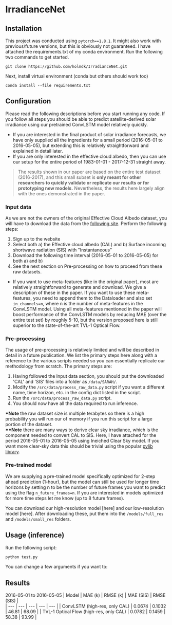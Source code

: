 # IrradianceNet


## Installation
This project was conducted using `pytorch==1.8.1`. It might also work with previous/future versions, but this is obviously not guaranteed.
I have attached the requirements.txt of my conda environment. Run the following two commands to get started.

```
git clone https://github.com/holmdk/IrradianceNet.git
```

Next, install virtual environment (conda but others should work too)
```
conda install --file requirements.txt
```

## Configuration
Please read the following descriptions before you start running any code. If you follow all steps you should be able to predict satellite-derived solar irradiance using our pretrained ConvLSTM model relatively quickly.   
- If you are interested in the final product of solar irradiance forecasts, we have only supplied all the ingredients for a small period (2016-05-01 to 2016-05-05), but extending this is relatively straightforward and explained in detail later. 
- If you are only interested in the effective cloud albedo, then you can use our setup for the entire period of 1983-01-01 - 2017-12-31 straight away.
> The results shown in our paper are based on the entire test dataset (2016-2017), and this small subset is **only meant for other researchers to quickly validate or replicate our results or for prototyping new models.** Nevertheless, the results here largely align with the ones demonstrated in the paper.

### Input data
As we are not the owners of the original Effective Cloud Albedo dataset, you will have to download the data from the [following site](https://wui.cmsaf.eu/safira/action/viewDoiDetails?acronym=SARAH_V002_01). Perform the following steps:
1. Sign up to the website
2. Select both a) the Effective cloud albedo (CAL) and b) Surface incoming shortwave radiation (SIS) with  "Instantaneous" 
3. Download the following time interval (2016-05-01 to 2016-05-05) for both a) and b)
4. See the next section on Pre-processing on how to proceed from these raw datasets.

- If you want to use meta-features (like in the original paper), most are relatively straightforward to generate and download. We give a description of these in the paper. If you want to use these meta-features, you need to append them to the Dataloader and also set `in_channels=n`, where n is the number of meta-features in the ConvLSTM model. Using all meta-features mentioned in the paper will boost performance of the ConvLSTM models by reducing MAE (over the entire test set) by roughly 5-10, but the version proposed here is still superior to the state-of-the-art TVL-1 Optical Flow. 


### Pre-processing
The usage of pre-processing is relatively limited and will be described in detail in a future publication. We list the primary steps here along with a reference to the various scripts needed so you can essentially replicate our methodology from scratch. The primary steps are:
1. Having followed the Input data section, you should put the downloaded 'CAL' and 'SIS' files into a folder as `/data/SARAH/`.
2. Modify the `/src/data/process_raw_data.py` script if you want a different name, time horizon, etc. in the config dict listed in the script.
3. Run the `/src/data/process_raw_data.py` script.
4. You should now have all the data required to run inference.  

__\*Note__ the raw dataset size is multiple terabytes so there is a high probability you will run our of memory if you run this script for a large portion of the dataset.  
__\*\*Note__ there are many ways to derive clear sky irradiance, which is the component needed to convert CAL to SIS. Here, I have attached for the period 2016-05-01 to 2016-05-05 using Ineiched Clear Sky model. If you want more clear-sky data this should be trivial using the popular [pvlib library](https://pvlib-python.readthedocs.io/en/stable/).

### Pre-trained model
We are supplying a pre-trained model specifically optimized for 2-step ahead prediction (1-hour), but the model can still be used for longer time horizons by setting n to be the number of future frames you want to predict using the flag `n_future_frames=n`. If you are interested in models optimized for more time steps let me know (up to 8 future frames).  

You can download our high-resolution model [here] and our low-resolution model [here]. After downloading these, put them into the `/models/full_res` and `/models/small_res` folders.


## Usage (inference)

Run the following script:

```python
python test.py
```

You can change a few arguments if you want to:


## Results

2016-05-01 to 2016-05-05
| Model | MAE (k) |  RMSE (k)  |   MAE (SIS) |  RMSE (SIS)  |  
| --- | --- | --- | --- | --- |
| ConvLSTM (high-res, only CAL) | 0.0674 | 0.1032 |  46.81  | 68.09 | 
| TVL-1 Optical Flow (high-res, only CAL) | 0.0782 | 0.1459 | 58.38 | 93.99 |

 
